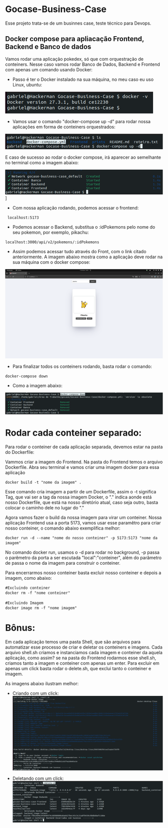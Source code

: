 # Gocase-Business-Case

Esse projeto trata-se de um businnes case, teste técnico para Devops.

## Docker compose para apliacação Frontend, Backend e Banco de dados

Vamos rodar uma aplicação pokedex, só que com orquestração de conteiners.
Nesse caso vamos rodar Banco de Dados, Backend e Frontend com apenas um comando usando Docker:

- Passo é ter o Docker instalado na sua máquina, no meu caso eu uso Linux, ubuntu:

![](https://github.com/Hypothasis/Gocase-Business-Case/blob/main/prints/docker_v.png)

- Vamos usar o comando "docker-compose up -d"  para rodar nossa aplicações em forma de conteiners orquestrados:

![](https://github.com/Hypothasis/Gocase-Business-Case/blob/main/prints/docker_compose.png)

E caso de sucesso ao rodar o docker compose, irá aparecer ao semelhante no terminal como a imagem abaixo:

![](https://github.com/Hypothasis/Gocase-Business-Case/blob/main/prints/docker_compose_sucess.png)]

- Com nossa aplicação rodando, podemos acessar o frontend:

```
 localhost:5173
```
- Podemos acessar o Backend, substitua o :idPokemons pelo nome do seu pokemon, por exemplo, pikachu:

```
localhost:3000/api/v2/pokemons/:idPokemons
```

- Assim podemos acessar tudo através do Front, com o link citado anteriormente. A imagem abaixo mostra como a aplicação deve rodar na sua máquina com o docker compose:

![](https://github.com/Hypothasis/Gocase-Business-Case/blob/main/prints/app_running.png)

- Para finalizar todos os conteiners rodando, basta rodar o comando:

```
docker-compose down
```

- Como a imagem abaixo:

![](https://github.com/Hypothasis/Gocase-Business-Case/blob/main/prints/docker_compose_down.png)

# Rodar cada conteiner separado:

Para rodar o conteiner de cada aplicação separada, devemos estar na pasta do Dockerfile:

Vammos criar a imagem do Frontend. Na pasta do Frontend temos o arquivo Dockerfile. Abra seu terminal e vamos criar uma imagem docker para essa aplicação

```
docker build -t "nome da imagem" .
```
Esse comando cria imagem a partir de um Dockerfile, assim o -t significa Tag, que vai ser a tag da nossa imagem Docker, o "." indica aonde está nosso Dockerfile, que está na nosso diretório atual, caso seja outro, basta colocar o caminho dele no lugar do "."

Agora vamos fazer o build da nossa imagem para virar um conteiner. Nossa aplicação Frontend usa a porta 5173, vamos usar esse paramêtro para criar nosso conteiner, o comando abaixo exemplifica melhor:

```
docker run -d --name "nome do nosso conteiner" -p 5173:5173 "nome da imagem"
```

No comando docker run, usamos o -d para rodar no background, -p passa o parêmetro da porta a ser escutada "local":"conteiner", além do parâmetro de passa o nome da imagem para construir o conteiner.

Para encerrarmos nosso conteiner basta excluir nosso conteiner e depois a imagem, como abaixo:
```
#Excluindo conteiner
docker rm -f "nome conteiner"

#Excluindo Imagem
docker image rm -f "nome imagem"
```

# Bônus:

Em cada aplicação temos uma pasta Shell, que são arquivos para automatizar esse processo de criar e deletar os conteiners e imagens. Cada arquivo shell.sh criamos e instanciamos cada imagem e conteiner da aquela aplicação, como assim? se na pasta do Frontend rodarmos esse shell.sh, criamos tanto a imagem e conteiner com apenas um enter. Para excluir em apenas um click basta rodar o delete.sh, que exclui tanto o conteiner e imagem.

As imagens abaixo ilustram melhor:

- Criando com um click:
![](https://github.com/Hypothasis/Gocase-Business-Case/blob/main/prints/shell.png)


- Deletando com um click:
![](https://github.com/Hypothasis/Gocase-Business-Case/blob/main/prints/delete_shell.png)

